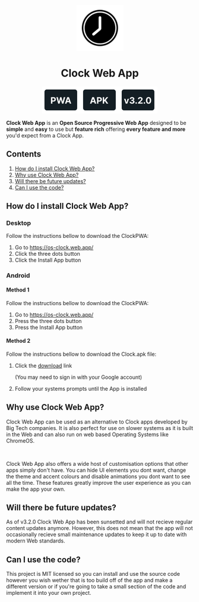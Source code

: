 <p align="center"><img width="125" src="public/media/icons/ReadMeIcon.svg"></p>
<h1 align="center"><b>Clock Web App</b></h1>
<p align="center"><a href="https://os-clock.web.app/"><img src="public/media/icons/PWAicon.svg"></a><a href="https://drive.google.com/uc?export=download&id=1OhX2CCzYLbsjv38_Bv8tRDUciHQ44gx_"><img src="public/media/icons/APKicon.svg"></a><a href="https://github.com/dwpery/ClockWebApp/releases"><img src="public/media/icons/VersionIcon.svg"></a></p>
<p><b>Clock Web App</b> is an <b>Open Source Progressive Web App</b> designed to be <b>simple</b> and <b>easy</b> to use but <b>feature rich</b> offering <b>every feature and more</b> you'd expect from a Clock App.</p>
<h2>Contents</h2>
<ol>
<li><a href="#1">How do I install Clock Web App?</a></li>
<li><a href="#2">Why use Clock Web App?</a></li>
<li><a href="#3">Will there be future updates?</a></li>
<li><a href="#4">Can I use the code?</a></li>
</ol>
<h2 id="1">How do I install Clock Web App?</h2>
<h3>Desktop</h3>
<p>Follow the instructions bellow to download the ClockPWA:</p>
<ol>
<li>Go to <a href="https://os-clock.web.app/">https://os-clock.web.app/</a></li>
<li>Click the three dots button</li>
<li>Click the Install App button</li>
</ol>
<h3>Android</h3>
<h4>Method 1</h4>
<p>Follow the instructions bellow to download the ClockPWA:</p>
<ol>
<li>Go to <a href="https://os-clock.web.app/">https://os-clock.web.app/</a></li>
<li>Press the three dots button</li>
<li>Press the Install App button</li>
</ol>
<h4>Method 2</h4>
<p>Follow the instructions bellow to download the Clock.apk file:</p>
<ol>
<li>Click the <a href="https://drive.google.com/uc?export=download&id=1OhX2CCzYLbsjv38_Bv8tRDUciHQ44gx_">download</a> link</li>
<p>(You may need to sign in with your Google account)</p>
<li>Follow your systems prompts until the App is installed</li>
</ol>
<h2 id="2">Why use Clock Web App?</h2>
<p>Clock Web App can be used as an alternative to Clock apps developed by Big Tech companies. It is also perfect for use on slower systems as it is built in the Web and can also run on web based Operating Systems like ChromeOS.</p><br>
<p>Clock Web App also offers a wide host of customisation options that other apps simply don't have. You can hide UI elements you dont want, change the theme and accent colours and disable animations you dont want to see all the time. These features greatly improve the user experience as you can make the app your own.</p>
<h2 id="3">Will there be future updates?</h2>
<p>As of v3.2.0 Clock Web App has been sunsetted and will not recieve regular content updates anymore. However, this does not mean that the app will not occasionally recieve small maintenance updates to keep it up to date with modern Web standards.</p>
<h2 id="4">Can I use the code?</h2>
<p>This project is MIT licensed so you can install and use the source code however you wish wether that is too build off of the app and make a different version or if you're going to take a small section of the code and implement it into your own project.</p>